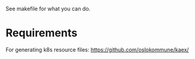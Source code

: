 See makefile for what you can do.

# Requirements

For generating k8s resource files: https://github.com/oslokommune/kaex/

